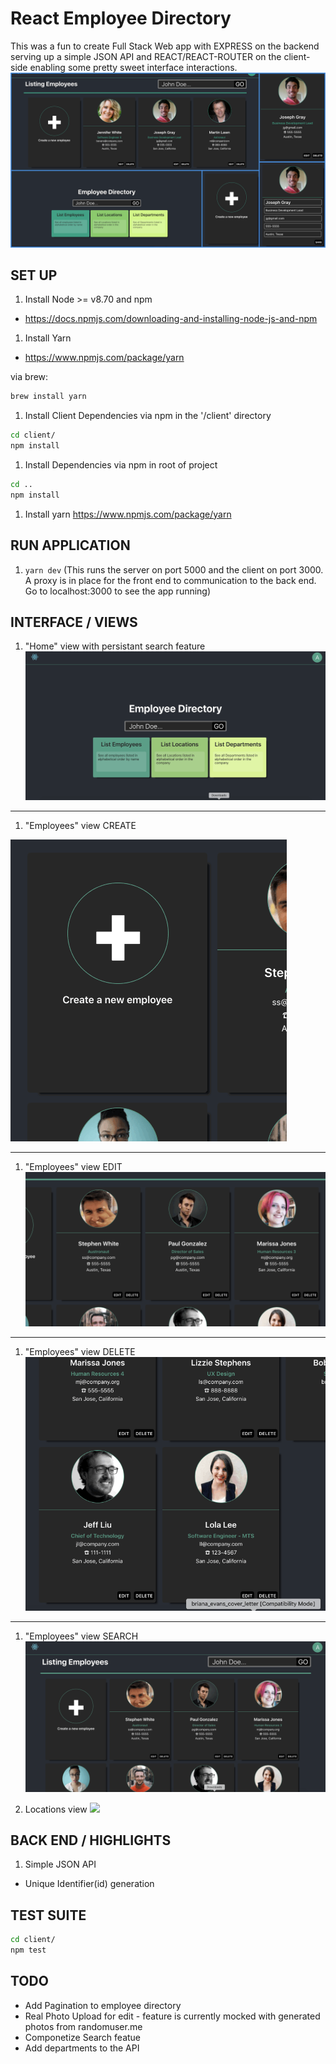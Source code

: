 # React Employee Directory
This was a fun to create Full Stack Web app with EXPRESS on the backend serving up a simple JSON API and REACT/REACT-ROUTER on the client-side enabling some pretty sweet interface interactions. 
![](readme-img/ed-colage.png)

## SET UP

1. Install Node >= v8.70 and npm
 * https://docs.npmjs.com/downloading-and-installing-node-js-and-npm

1. Install Yarn
* https://www.npmjs.com/package/yarn

via brew: 

```sh
brew install yarn
```

1. Install Client Dependencies via npm in the '/client' directory
```sh
cd client/
npm install
```

1. Install Dependencies via npm in root of project
```sh
cd ..
npm install
```

1. Install yarn https://www.npmjs.com/package/yarn


## RUN APPLICATION
1. `yarn dev` (This runs the server on port 5000 and the client on port 3000. A proxy is in place for the front end to communication to the back end. Go to localhost:3000 to see the app running)


## INTERFACE / VIEWS
1. "Home" view with persistant search feature
![](readme-img/fd-home-search.gif)


------
1. "Employees" view CREATE

![](readme-img/ed-create.gif)

-------
1. "Employees" view EDIT
![](readme-img/ed-edit.gif)

-----
1. "Employees" view DELETE
![](readme-img/ed-delete.gif)

------
1. "Employees" view SEARCH
![](readme-img/fe-search.gif)

1. Locations view
![](readme-img/ed-locations-view.png)



## BACK END / HIGHLIGHTS
1. Simple JSON API
- Unique Identifier(id) generation

## TEST SUITE
```sh
cd client/
npm test
```


## TODO
* Add Pagination to employee directory
* Real Photo Upload for edit - feature is currently mocked with generated photos from randomuser.me
* Componetize Search featue
* Add departments to the API
```
